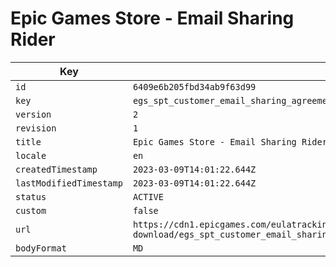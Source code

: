 # Epic Games Store - Email Sharing Rider

| Key | Value |
| --- | ----- |
| `id` | `6409e6b205fbd34ab9f63d99` |
| `key` | `egs_spt_customer_email_sharing_agreement` |
| `version` | `2` |
| `revision` | `1` |
| `title` | `Epic Games Store - Email Sharing Rider` |
| `locale` | `en` |
| `createdTimestamp` | `2023-03-09T14:01:22.644Z` |
| `lastModifiedTimestamp` | `2023-03-09T14:01:22.644Z` |
| `status` | `ACTIVE` |
| `custom` | `false` |
| `url` | `https://cdn1.epicgames.com/eulatracking-download/egs_spt_customer_email_sharing_agreement/en/v2/r1/1718e84e1316fb798f96e264cc2072a5.pdf` |
| `bodyFormat` | `MD` |
